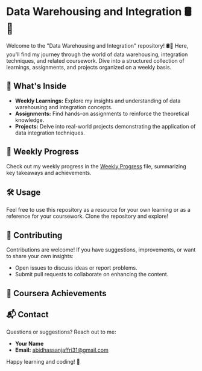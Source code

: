 # Data Warehousing and Integration 🛢️🔗


Welcome to the "Data Warehousing and Integration" repository! 🛢️🔗 Here, you'll find my journey through the world of data warehousing, integration techniques, and related coursework. Dive into a structured collection of learnings, assignments, and projects organized on a weekly basis.

## 🚀 What's Inside

- **Weekly Learnings:** Explore my insights and understanding of data warehousing and integration concepts.
- **Assignments:** Find hands-on assignments to reinforce the theoretical knowledge.
- **Projects:** Delve into real-world projects demonstrating the application of data integration techniques.

## 📅 Weekly Progress

Check out my weekly progress in the [Weekly Progress](Weekly%20Progress.md) file, summarizing key takeaways and achievements.

## 🛠️ Usage

Feel free to use this repository as a resource for your own learning or as a reference for your coursework. Clone the repository and explore!

## 🤝 Contributing

Contributions are welcome! If you have suggestions, improvements, or want to share your own insights:

- Open issues to discuss ideas or report problems.
- Submit pull requests to collaborate on enhancing the content.

## 📝 Coursera Achievements 



## 📬 Contact

Questions or suggestions? Reach out to me:

- **Your Name**
- **Email:** [abidhassanjaffri31@gmail.com](mailto:abidhassanjaffri31@gmail.com)

Happy learning and coding! 🚀
